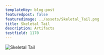 ```yaml
---
templateKey: blog-post
featuredpost: false
featuredimage: ../assets/Skeletal_Tail.png
title: Skeletal Tail
description: Artifacts
testfield: 1170
---
```

![Skeletal Tail](../assets/Skeletal_Tail.png)